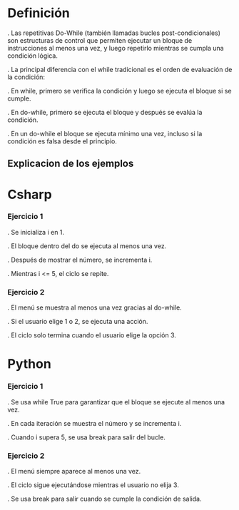 # Definición

. Las repetitivas Do-While (también llamadas bucles post-condicionales) son estructuras de control que permiten ejecutar un bloque de instrucciones al menos una vez, y luego repetirlo mientras se cumpla una condición lógica.

. La principal diferencia con el while tradicional es el orden de evaluación de la condición:

. En while, primero se verifica la condición y luego se ejecuta el bloque si se cumple.

. En do-while, primero se ejecuta el bloque y después se evalúa la condición.

. En un do-while el bloque se ejecuta mínimo una vez, incluso si la condición es falsa desde el principio.

## Explicacion de los ejemplos

# Csharp

### Ejercicio 1

. Se inicializa i en 1.

. El bloque dentro del do se ejecuta al menos una vez.

. Después de mostrar el número, se incrementa i.

. Mientras i <= 5, el ciclo se repite.

### Ejercicio 2

. El menú se muestra al menos una vez gracias al do-while.

. Si el usuario elige 1 o 2, se ejecuta una acción.

. El ciclo solo termina cuando el usuario elige la opción 3.

# Python

### Ejercicio 1

. Se usa while True para garantizar que el bloque se ejecute al menos una vez.

. En cada iteración se muestra el número y se incrementa i.

. Cuando i supera 5, se usa break para salir del bucle.

### Ejercicio 2

. El menú siempre aparece al menos una vez.

. El ciclo sigue ejecutándose mientras el usuario no elija 3.

. Se usa break para salir cuando se cumple la condición de salida.